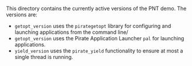 This directory contains the currently active versions of the PNT
demo.  The versions are:

* `getopt_version` uses the `pirategetopt` library
  for configuring and launching applications from the command line/
* `getopt_version` uses the Pirate Application Launcher
  `pal` for launching applications.
* `yield_version` uses the `pirate_yield` functionality to
  ensure at most a single thread is running.